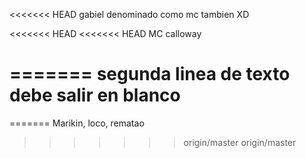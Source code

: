 <<<<<<< HEAD
gabiel denominado como mc tambien XD

<<<<<<< HEAD
<<<<<<< HEAD
MC calloway

=======
segunda linea de texto
debe salir en blanco
=======
=======
Marikin, loco, rematao
>>>>>>> origin/master
>>>>>>> origin/master
